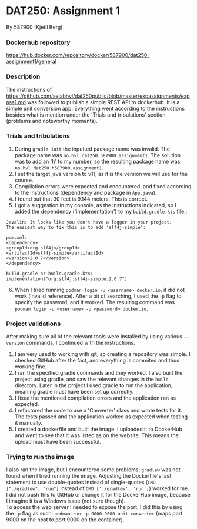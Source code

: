 # DAT250: Assignment 1
By 587900 (Kjetil Berg)

### Dockerhub repository
https://hub.docker.com/repository/docker/587900/dat250-assignment1/general

### Description
The instructions of https://github.com/selabhvl/dat250public/blob/master/expassignments/expass1.md was followed to publish a simple REST API to dockerhub. It is a simple unit conversion app.
Everything went according to the instructions besides what is mention under the 'Trials and tribulations' section (problems and noteworthy moments).

### Trials and tribulations
1. During `gradle init` the inputted package name was invalid. The package name was `no.hvl.dat250.587900.assignment1`. The solution was to add an 'h' to my number, so the resulting package name was `no.hvl.dat250.h587900.assignment1`.
2. I set the target java version to v11, as it is the version we will use for the course.
3. Compilation errors were expected and encountered, and fixed according to the instructions (dependency and package in `App.java`).
4. I found out that 30 feet is 9.144 meters. This is correct.
5. I got a suggestion in my console, as the instructions indicated, so I added the dependency ('implementation') to my `build.gradle.kts` file.:
```
Javalin: It looks like you don't have a logger in your project.
The easiest way to fix this is to add 'slf4j-simple':

pom.xml:
<dependency>
<groupId>org.slf4j</groupId>
<artifactId>slf4j-simple</artifactId>
<version>2.0.7</version>
</dependency>

build.gradle or build.gradle.kts:
implementation("org.slf4j:slf4j-simple:2.0.7")
```
6. When I tried running `podman login -u <username> docker.io`, it did not work (invalid reference).
After a bit of searching, I used the `-p` flag to specify the password, and it worked. The resulting command was
`podman login -u <username> -p <password> docker.io`.


### Project validations
After making sure all of the relevant tools were installed by using various `--version` commands, I continued with the instructions.
1. I am very used to working with git, so creating a repository was simple. I checked GitHub after the fact, and everything is commited and thus working fine.
2. I ran the specified gradle commands and they worked. I also built the project using gradle, and saw the relevant changes in the `build` directory. Later in the project I used gradle to run the application, meaning gradle must have been set up correctly.
3. I fixed the mentioned compilation errors and the application ran as expected.
4. I refactored the code to use a 'Converter' class and wrote tests for it. The tests passed and the application worked as expected when testing it manually.
5. I created a dockerfile and built the image. I uploaded it to DockerHub and went to see that it was listed as on the website. This means the upload must have been successful.

### Trying to run the image
I also ran the image, but I encountered some problems:
`gradlew` was not found when I tried running the image. Adjusting the Dockerfile's last statement to use double-quotes instead of single-quotes (`CMD ["./gradlew", "run"]` instead of `CMD ['./gradlew', 'run']`) worked for me.
I did not push this to GitHub or change it for the DockerHub image, because I imagine it is a Windows issue (not sure though).\
To access the web server I needed to expose the port. I did this by using the `-p` flag as such:
`podman run -p 9000:9000 unit-converter` (maps port 9000 on the host to port 9000 on the container).

